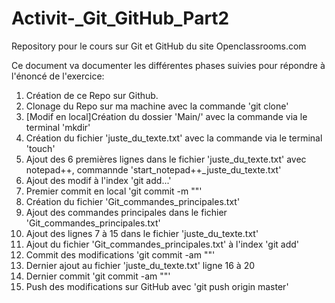 # Activit-_Git_GitHub_Part2
Repository pour le cours sur Git et GitHub du site Openclassrooms.com

Ce document va documenter les différentes phases suivies pour répondre à l'énoncé de l'exercice:

1. Création de ce Repo sur Github.
2. Clonage du Repo sur ma machine avec la commande 'git clone'
3. [Modif en local]Création du dossier 'Main/' avec la commande via le terminal 'mkdir'
4. Création du fichier 'juste_du_texte.txt' avec la commande via le terminal 'touch'
5. Ajout des 6 premières lignes dans le fichier 'juste_du_texte.txt' avec notepad++, commannde 'start_notepad++_juste_du_texte.txt'
6. Ajout des modif à l'index 'git add...'
7. Premier commit en local 'git commit -m ""'
8. Création du fichier 'Git_commandes_principales.txt'
9. Ajout des commandes principales dans le fichier 'Git_commandes_principales.txt'
10. Ajout des lignes 7 à 15 dans le fichier 'juste_du_texte.txt'
11. Ajout du fichier 'Git_commandes_principales.txt' à l'index 'git add'
12. Commit des modifications 'git commit -am ""'
13. Dernier ajout au fichier 'juste_du_texte.txt' ligne 16 à 20
14. Dernier commit 'git commit -am ""'
15. Push des modifications sur GitHub avec 'git push origin master'